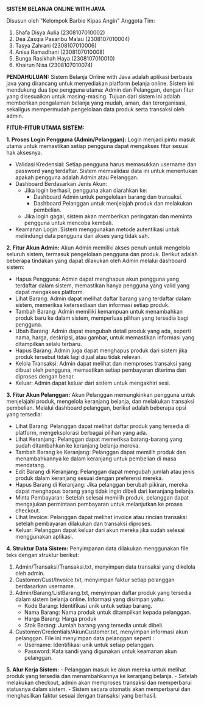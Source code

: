 **SISTEM BELANJA ONLINE WITH JAVA**

Disusun oleh "Kelompok Barbie Kipas Angin"
Anggota Tim:
1. Shafa Disya Aulia (2308107010002)
2. Dea Zasqia Pasaribu Malau (2308107010004)
3. Tasya Zahrani (2308107010006)
4. Anisa Ramadhani (2308107010008)
5. Bunga Rasikhah Haya (2308107010010)
6. Khairun Nisa (2308107010074)

**PENDAHULUAN:**
Sistem Belanja Online with Java adalah aplikasi berbasis java yang dirancang untuk menyediakan platform belanja online. Sistem ini mendukung dua tipe pengguna utama: Admin dan Pelanggan, dengan fitur yang disesuaikan untuk masing-masing. Tujuan dari sistem ini adalah memberikan pengalaman belanja yang mudah, aman, dan terorganisasi, sekaligus mempermudah pengelolaan data produk serta transaksi oleh admin.

**FITUR-FITUR UTAMA SISTEM:**

**1. Proses Login Pengguna (Admin/Pelanggan):**
   Login menjadi pintu masuk utama untuk memastikan setiap pengguna dapat mengakses fitur sesuai hak aksesnya.
   - Validasi Kredensial:
     Setiap pengguna harus memasukkan username dan password yang terdaftar. Sistem memvalidasi data ini untuk menentukan apakah pengguna adalah Admin atau Pelanggan.
   - Dashboard Berdasarkan Jenis Akun:
      - Jika login berhasil, pengguna akan diarahkan ke:
        - Dashboard Admin untuk pengelolaan barang dan transaksi.
        - Dashboard Pelanggan untuk menjelajah produk dan melakukan pembelian.
      - Jika login gagal, sistem akan memberikan peringatan dan meminta pengguna untuk mencoba kembali.
   - Keamanan Login:
     Sistem menggunakan metode autentikasi untuk melindungi data pengguna dari akses yang tidak sah.


**2. Fitur Akun Admin:**
   Akun Admin memiliki akses penuh untuk mengelola seluruh sistem, termasuk pengelolaan pengguna dan produk. Berikut adalah beberapa tindakan yang dapat dilakukan oleh Admin melalui dashboard sistem:
   - Hapus Pengguna: Admin dapat menghapus akun pengguna yang terdaftar dalam sistem, memastikan hanya pengguna yang valid yang dapat mengakses platform.
   - Lihat Barang: Admin dapat melihat daftar barang yang terdaftar dalam sistem, memeriksa ketersediaan dan informasi setiap produk.
   - Tambah Barang: Admin memiliki kemampuan untuk menambahkan produk baru ke dalam sistem, memperluas pilihan yang tersedia bagi pengguna.
   - Ubah Barang: Admin dapat mengubah detail produk yang ada, seperti nama, harga, deskripsi, atau gambar, untuk memastikan informasi yang ditampilkan selalu terbaru.
   - Hapus Barang: Admin juga dapat menghapus produk dari sistem jika produk tersebut tidak lagi dijual atau tidak relevan.
   - Kelola Transaksi: Admin dapat melihat dan memproses transaksi yang dibuat oleh pengguna, memastikan setiap pembayaran diterima dan diproses dengan benar.
   - Keluar: Admin dapat keluar dari sistem untuk mengakhiri sesi.

**3. Fitur Akun Pelanggan:**
   Akun Pelanggan memungkinkan pengguna untuk menjelajahi produk, mengelola keranjang belanja, dan melakukan transaksi pembelian. Melalui dashboard pelanggan, berikut adalah beberapa opsi yang tersedia:
   - Lihat Barang: Pelanggan dapat melihat daftar produk yang tersedia di platform, mengeksplorasi berbagai pilihan yang ada.
   - Lihat Keranjang: Pelanggan dapat memeriksa barang-barang yang sudah ditambahkan ke keranjang belanja mereka.
   - Tambah Barang ke Keranjang: Pelanggan dapat memilih produk dan menambahkannya ke dalam keranjang untuk pembelian di masa mendatang.
   - Edit Barang di Keranjang: Pelanggan dapat mengubah jumlah atau jenis produk dalam keranjang sesuai dengan preferensi mereka.
   - Hapus Barang di Keranjang: Jika pelanggan berubah pikiran, mereka dapat menghapus barang yang tidak ingin dibeli dari keranjang belanja.
   - Minta Pembayaran: Setelah selesai memilih produk, pelanggan dapat mengajukan permintaan pembayaran untuk melanjutkan ke proses checkout.
   - Lihat Invoice: Pelanggan dapat melihat invoice atau rincian transaksi setelah pembayaran dilakukan dan transaksi diproses.
   - Keluar: Pelanggan dapat keluar dari akun mereka jika sudah selesai menggunakan aplikasi.
  
**4. Struktur Data Sistem:**
Penyimpanan data dilakukan menggunakan file teks dengan struktur berikut:
   1. Admin/Transaksi/Transaksi.txt, menyimpan data transaksi yang dikelola oleh admin.
   2. Customer/Cust<username>/Invoice.txt, menyimpan faktur setiap pelanggan berdasarkan username.
   3. Admin/Barang/ListBarang.txt, menyimpan daftar produk yang tersedia dalam sistem belanja online.
      Informasi yang disimpan yaitu:
      - Kode Barang: Identifikasi unik untuk setiap barang.
      - Nama Barang: Nama produk untuk ditampilkan kepada pelanggan.
      - Harga Barang: Harga produk
      - Stok Barang: Jumlah barang yang tersedia untuk dibeli.
   4. Customer/Credentials/AkunCustomer.txt, menyimpan informasi akun pelanggan. File ini menyimpan data pelanggan seperti :
      - Username: Identifikasi unik untuk setiap pelanggan.
      - Password: Kata sandi yang digunakan untuk keamanan akun pelanggan.

**5. Alur Kerja Sistem:**
      - Pelanggan masuk ke akun mereka untuk melihat produk yang tersedia dan menambahkannya ke keranjang belanja.
      - Setelah melakukan checkout, admin akan memproses transaksi dan memperbarui statusnya dalam sistem.
      - Sistem secara otomatis akan memperbarui dan menghasilkan faktur sesuai dengan transaksi yang berhasil.

